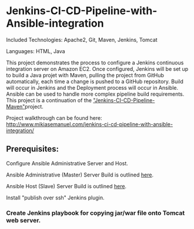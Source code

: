 # Jenkins-CI-CD-Pipeline-with-Ansible-integration

Included Technologies: Apache2, Git, Maven, Jenkins, Tomcat

Languages: HTML, Java

This project demonstrates the process to configure a Jenkins continuous integration server on Amazon EC2. Once configured, Jenkins will be set up to build a Java projet with Maven, pulling the project from GitHub automatically, each time a change is pushed to a GitHub repository. Build will occur in Jenkins and the Deployment process will occur in Ansible. Ansible can be used to handle more complex pipeline build requirements. This project is a continuation of the ["Jenkins-CI-CD-Pipeline-Maven"](https://github.com/MikiasE/Jenkins-CI-CD-Pipeline-Maven)project.

Project walkthrough can be found here: http://www.mikiasemanuel.com/jenkins-ci-cd-pipeline-with-ansible-integration/

## Prerequisites:

Configure Ansible Administrative Server and Host.

Ansible Administrative (Master) Server Build is outlined [here](https://github.com/MikiasE/Jenkins-CI-CD-Pipeline-with-Ansible-integration/blob/master/Ansible%20Administrative%20Server%20Build/README.md).

Ansible Host (Slave) Server Build is outlined [here](https://github.com/MikiasE/Jenkins-CI-CD-Pipeline-with-Ansible-integration/tree/master/Ansible%20Slave%20Server%20Build/README.md).

Install "publish over ssh" Jenkins plugin.

### Create Jenkins playbook for copying jar/war file onto Tomcat web server.
